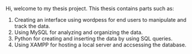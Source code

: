 Hi, welcome to my thesis project. This thesis contains parts such as:
1) Creating an interface using wordpess for end users to manipulate and track the data.
2) Using MySQL for analyzing and organizing the data.
3) Python for creating and inserting the data by using SQL queries.
4) Using XAMPP for hosting a local server and accsessing the database.
   
